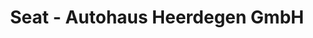 ---
title: "Seat - Autohaus Heerdegen GmbH"
url: /ilmenau/seat-autohaus-heerdegen-gmbh/
shop: Autohaus
---